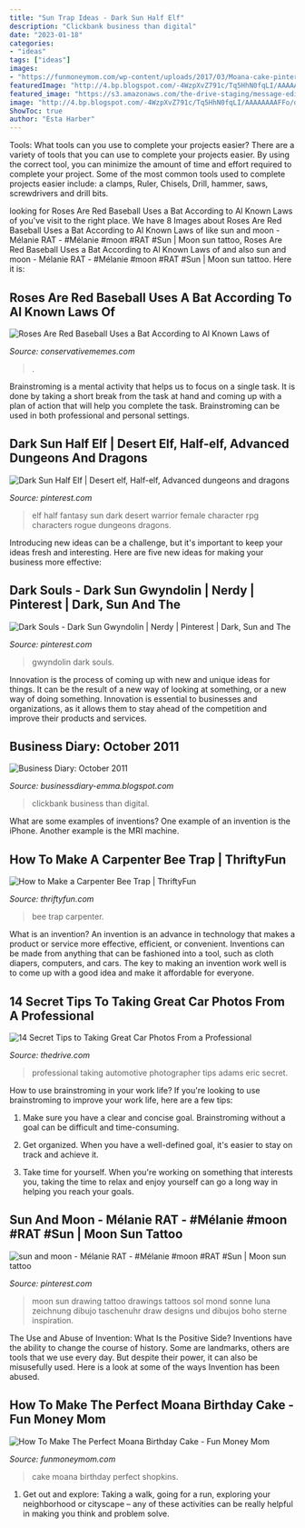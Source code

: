 ```yaml
---
title: "Sun Trap Ideas - Dark Sun Half Elf"
description: "Clickbank business than digital"
date: "2023-01-18"
categories:
- "ideas"
tags: ["ideas"]
images:
- "https://funmoneymom.com/wp-content/uploads/2017/03/Moana-cake-pinterest-340x680.jpg?x82779"
featuredImage: "http://4.bp.blogspot.com/-4WzpXvZ791c/Tq5HhN0fqLI/AAAAAAAAFFo/d9KLT5W1mZY/s1600/Clickbank-Tips.png"
featured_image: "https://s3.amazonaws.com/the-drive-staging/message-editor/1528475225470-5-mercedes-amg-s63.jpg"
image: "http://4.bp.blogspot.com/-4WzpXvZ791c/Tq5HhN0fqLI/AAAAAAAAFFo/d9KLT5W1mZY/s1600/Clickbank-Tips.png"
ShowToc: true
author: "Esta Harber"
---
```



Tools: What tools can you use to complete your projects easier?
There are a variety of tools that you can use to complete your projects easier. By using the correct tool, you can minimize the amount of time and effort required to complete your project. Some of the most common tools used to complete projects easier include: a clamps, Ruler, Chisels, Drill, hammer, saws, screwdrivers and drill bits.

	

		
looking for Roses Are Red Baseball Uses a Bat According to Al Known Laws of you've visit to the right place. We have 8 Images about Roses Are Red Baseball Uses a Bat According to Al Known Laws of like sun and moon - Mélanie RAT - #Mélanie #moon #RAT #Sun | Moon sun tattoo, Roses Are Red Baseball Uses a Bat According to Al Known Laws of and also sun and moon - Mélanie RAT - #Mélanie #moon #RAT #Sun | Moon sun tattoo. Here it is:
		
    
## Roses Are Red Baseball Uses A Bat According To Al Known Laws Of

<img loading=lazy src="https://pics.conservativememes.com/roses-are-red-baseball-uses-a-bat-according-to-al-63789458.png" onerror="this.onerror=null;this.src='https://tse4.mm.bing.net/th?id=OIP.s8-F4L8TbZ1km9p-eRiMtAHaNj&amp;pid=15.1';" alt="Roses Are Red Baseball Uses a Bat According to Al Known Laws of">

_Source: conservativememes.com_

>. 

	

Brainstroming is a mental activity that helps us to focus on a single task. It is done by taking a short break from the task at hand and coming up with a plan of action that will help you complete the task. Brainstroming can be used in both professional and personal settings.

    
## Dark Sun Half Elf | Desert Elf, Half-elf, Advanced Dungeons And Dragons

<img loading=lazy src="https://i.pinimg.com/originals/25/40/f3/2540f38c313b9a656c08d8b6a7bac1fe.jpg" onerror="this.onerror=null;this.src='https://tse1.mm.bing.net/th?id=OIP.3Los-ZpT4yzWjA6cddMkiwHaLK&amp;pid=15.1';" alt="Dark Sun Half Elf | Desert elf, Half-elf, Advanced dungeons and dragons">

_Source: pinterest.com_

>elf half fantasy sun dark desert warrior female character rpg characters rogue dungeons dragons. 

	

Introducing new ideas can be a challenge, but it's important to keep your ideas fresh and interesting. Here are five new ideas for making your business more effective:

    
## Dark Souls - Dark Sun Gwyndolin | Nerdy | Pinterest | Dark, Sun And The

<img loading=lazy src="https://s-media-cache-ak0.pinimg.com/736x/ed/ed/58/eded58fddc8ec56e39fcabf08d55dffd.jpg" onerror="this.onerror=null;this.src='https://tse4.mm.bing.net/th?id=OIP.WnDKwoTwHZFWIDZcRSOAlgHaJ8&amp;pid=15.1';" alt="Dark Souls - Dark Sun Gwyndolin | Nerdy | Pinterest | Dark, Sun and The">

_Source: pinterest.com_

>gwyndolin dark souls. 

	

Innovation is the process of coming up with new and unique ideas for things. It can be the result of a new way of looking at something, or a new way of doing something. Innovation is essential to businesses and organizations, as it allows them to stay ahead of the competition and improve their products and services.

    
## Business Diary: October 2011

<img loading=lazy src="http://4.bp.blogspot.com/-4WzpXvZ791c/Tq5HhN0fqLI/AAAAAAAAFFo/d9KLT5W1mZY/s1600/Clickbank-Tips.png" onerror="this.onerror=null;this.src='https://tse4.mm.bing.net/th?id=OIP.qJX623JW1C7AXK9BxoI6iQAAAA&amp;pid=15.1';" alt="Business Diary: October 2011">

_Source: businessdiary-emma.blogspot.com_

>clickbank business than digital. 

	

What are some examples of inventions?
One example of an invention is the iPhone. Another example is the MRI machine.

    
## How To Make A Carpenter Bee Trap | ThriftyFun

<img loading=lazy src="https://img.thrfun.com/img/106/719/carpenter_bee_trap_x8.jpg" onerror="this.onerror=null;this.src='https://tse3.mm.bing.net/th?id=OIP.pdB5eCnxA7Wujex5F8qoxQHaFj&amp;pid=15.1';" alt="How to Make a Carpenter Bee Trap | ThriftyFun">

_Source: thriftyfun.com_

>bee trap carpenter. 

	

What is an invention?
An invention is an advance in technology that makes a product or service more effective, efficient, or convenient. Inventions can be made from anything that can be fashioned into a tool, such as cloth diapers, computers, and cars. The key to making an invention work well is to come up with a good idea and make it affordable for everyone.

    
## 14 Secret Tips To Taking Great Car Photos From A Professional

<img loading=lazy src="https://s3.amazonaws.com/the-drive-staging/message-editor/1528475225470-5-mercedes-amg-s63.jpg" onerror="this.onerror=null;this.src='https://tse2.mm.bing.net/th?id=OIP.hq70nsAwicBz5lw5QDIBSAHaE8&amp;pid=15.1';" alt="14 Secret Tips to Taking Great Car Photos From a Professional">

_Source: thedrive.com_

>professional taking automotive photographer tips adams eric secret. 

	

How to use brainstroming in your work life?
If you're looking to use brainstroming to improve your work life, here are a few tips:
1. Make sure you have a clear and concise goal. Brainstroming without a goal can be difficult and time-consuming.

2. Get organized. When you have a well-defined goal, it's easier to stay on track and achieve it.

3. Take time for yourself. When you're working on something that interests you, taking the time to relax and enjoy yourself can go a long way in helping you reach your goals.

    
## Sun And Moon - Mélanie RAT - #Mélanie #moon #RAT #Sun | Moon Sun Tattoo

<img loading=lazy src="https://i.pinimg.com/736x/13/69/c1/1369c1ce736ccabbc8254d577dd6a957.jpg" onerror="this.onerror=null;this.src='https://tse1.mm.bing.net/th?id=OIP.xFTsu1_eIbfx3oNIDGzdHAHaHS&amp;pid=15.1';" alt="sun and moon - Mélanie RAT - #Mélanie #moon #RAT #Sun | Moon sun tattoo">

_Source: pinterest.com_

>moon sun drawing tattoo drawings tattoos sol mond sonne luna zeichnung dibujo taschenuhr draw designs und dibujos boho sterne inspiration. 

	

The Use and Abuse of Invention: What Is the Positive Side?
Inventions have the ability to change the course of history. Some are landmarks, others are tools that we use every day. But despite their power, it can also be misusefully used. Here is a look at some of the ways Invention has been abused.

    
## How To Make The Perfect Moana Birthday Cake - Fun Money Mom

<img loading=lazy src="https://funmoneymom.com/wp-content/uploads/2017/03/Moana-cake-pinterest-340x680.jpg?x82779" onerror="this.onerror=null;this.src='https://tse2.mm.bing.net/th?id=OIP.JkoX90-mR_fBLUqGhksSFAAAAA&amp;pid=15.1';" alt="How To Make The Perfect Moana Birthday Cake - Fun Money Mom">

_Source: funmoneymom.com_

>cake moana birthday perfect shopkins. 

	

1. Get out and explore: Taking a walk, going for a run, exploring your neighborhood or cityscape – any of these activities can be really helpful in making you think and problem solve. 

